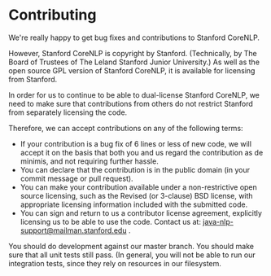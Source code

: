 Contributing
============

We're really happy to get bug fixes and contributions to Stanford CoreNLP.

However, Stanford CoreNLP is copyright by Stanford. (Technically, by The Board of Trustees of The Leland Stanford Junior University.) As well as the open source GPL version of Stanford CoreNLP, it is available for licensing from Stanford.

In order for us to continue to be able to dual-license Stanford CoreNLP, we need to make sure that contributions from others do not restrict Stanford from separately licensing the code.

Therefore, we can accept contributions on any of the following terms:
 * If your contribution is a bug fix of 6 lines or less of new code, we will accept it on the basis that both you and us regard the contribution as de minimis, and not requiring further hassle.
 * You can declare that the contribution is in the public domain (in your commit message or pull request).
 * You can make your contribution available under a non-restrictive open source licensing, such as the Revised (or 3-clause) BSD license, with appropriate licensing information included with the submitted code.
 * You can sign and return to us a contributor license agreement, explicitly licensing us to be able to use the code. Contact us at: java-nlp-support@mailman.stanford.edu .

You should do development against our master branch. You should make sure that all unit tests still pass. (In general, you will not be able to run our integration tests, since they rely on resources in our filesystem.
